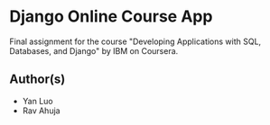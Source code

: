 # Django Online Course App

Final assignment for the course "Developing Applications with SQL, Databases, and Django" by IBM on Coursera.

## Author(s)

* Yan Luo
* Rav Ahuja
